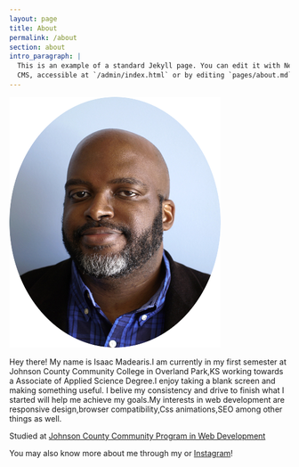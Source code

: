 ```yaml
---
layout: page
title: About
permalink: /about
section: about
intro_paragraph: |
  This is an example of a standard Jekyll page. You can edit it with Netlify
  CMS, accessible at `/admin/index.html` or by editing `pages/about.md` in a text editor.
---
```

<div class="content container">
    <div class="page">

<p class="circle"><img  src="assets/img/uploads/isaac-circle.png" alt="isaac-circle.png" /></p>

<p class="message">
Hey there! My name is Isaac Madearis.I am currently in my first semester at Johnson County Community College in Overland Park,KS working towards a Associate of Applied Science Degree.I enjoy taking a blank screen and making something useful.  I belive my consistency and drive to finish what I started will help me achieve my goals.My interests in web development are responsive design,browser compatibility,Css animations,SEO among other things as well.
</p>

<p>Studied at <a href="http://www.jccc.edu/">Johnson County Community Program in Web Development</a></p>

<p>You may also know more about me through my <a href="https://www.linkedin.com/in/isaac-madearis/"></a> or <a href="https://www.instagram.com/isaacmad/">Instagram</a>!</p>

</div>
